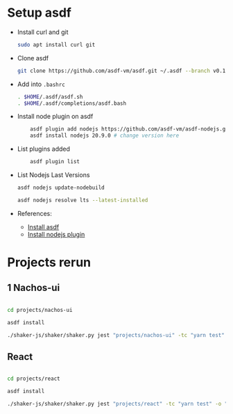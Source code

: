 # Setup asdf



* Install curl and git

    ```bash
    sudo apt install curl git
    ```

* Clone asdf

    ```bash
    git clone https://github.com/asdf-vm/asdf.git ~/.asdf --branch v0.10.2
    ```

* Add into `.bashrc`

    ```bash
    . $HOME/.asdf/asdf.sh
    . $HOME/.asdf/completions/asdf.bash
    ```

* Install node plugin on asdf

    ```bash
        asdf plugin add nodejs https://github.com/asdf-vm/asdf-nodejs.git
        asdf install nodejs 20.9.0 # change version here
    ```

* List plugins added
    ```bash
        asdf plugin list
    ```

* List Nodejs Last Versions
    ```bash
    asdf nodejs update-nodebuild

    asdf nodejs resolve lts --latest-installed
    ```

* References:
    - [Install asdf](https://fumachi.mat.br/2022/10/05/ubuntu-22-04-lts-asdf-python/)
    - [Install nodejs plugin](https://blog.logrocket.com/manage-node-js-versions-using-asdf/)


# Projects rerun

## 1 Nachos-ui


```bash 

cd projects/nachos-ui

asdf install

./shaker-js/shaker/shaker.py jest "projects/nachos-ui" -tc "yarn test" -o "projects/nachos-ui/output" -sr 1000
```

## React

```bash 

cd projects/react

asdf install

./shaker-js/shaker/shaker.py jest "projects/react" -tc "yarn test" -o "projects/react/output" -sr 1000
```